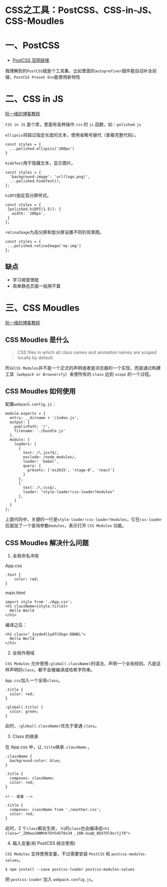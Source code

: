 # CSS之工具：PostCSS、CSS-in-JS、CSS-Moudles

# 一、PostCSS

- [PostCSS 官网链接](https://www.postcss.com.cn/)

我理解到的`PostCSS`就是个工具集，比如里面的`autoprefixer`插件能自动补全前缀，`PostCSS Preset Env`能使用新特性

# 二、CSS in JS

[阮一峰的博客教程](https://www.ruanyifeng.com/blog/2017/04/css_in_js.html)

`CSS in JS` 是个库，里面有各种操作 `css` 的 `js` 函数，如：`polished.js`

`ellipsis`将超过指定长度的文本，使用省略号替代（查看完整代码）。

```
const styles = {
  ...polished.ellipsis('200px')
}
```

`hideText`用于隐藏文本，显示图片。

```
const styles = {
  'background-image': 'url(logo.png)',
  ...polished.hideText(),
};
```

`hiDPI`指定高分屏样式。

```
const styles = {
 [polished.hiDPI(1.5)]: {
   width: '200px',
 }
};
```

`retinaImage`为高分屏和低分屏设置不同的背景图。

```
const styles = {
 ...polished.retinaImage('my-img')
};
```

## 缺点

- 学习坡度很陡
- 简单静态页面一般用不着

# 三、CSS Moudles

[阮一峰的博客教程](https://www.ruanyifeng.com/blog/2016/06/css_modules.html)

## CSS Moudles 是什么

> CSS files in which all class names and animation names are scoped locally by default.

所以`CSS Modules`并不是一个正式的声明或者是浏览器的一个实现，而是通过构建工具（`webpack or Browserify`）来使所有的 `class` 达到 `scope` 的一个过程。

## CSS Moudles 如何使用

配置`webpack.config.js`：

```
module.exports = {
  entry: __dirname + '/index.js',
  output: {
    publicPath: '/',
    filename: './bundle.js'
  },
  module: {
    loaders: [
      {
        test: /\.jsx?$/,
        exclude: /node_modules/,
        loader: 'babel',
        query: {
          presets: ['es2015', 'stage-0', 'react']
        }
      },
      {
        test: /\.css$/,
        loader: "style-loader!css-loader?modules"
      },
    ]
  }
};
```

上面代码中，关键的一行是`style-loader!css-loader?modules`，它在`css-loader`后面加了一个查询参数`modules`，表示打开 `CSS Modules` 功能。

## CSS Moudles 解决什么问题

1. 全局命名冲突

App.css

```
.text {
    color: red;
}
```

main.html

```
import style from './App.css';
<h1 className={style.title}>
  Hello World
</h1>
```

编译之后：

```
<h1 class="_3zyde4l1yATCOkgn-DBWEL">
  Hello World
</h1>
```

2. 全局作用域

`CSS Modules` 允许使用`:global(.className)`的语法，声明一个全局规则。凡是这样声明的`class`，都不会被编译成哈希字符串。

`App.css`加入一个全局`class`。

```
.title {
  color: red;
}

:global(.title) {
  color: green;
}
```

此时，`:global(.className)`优先于普通 `class`。

3. Class 的继承

在 App.css 中，让`.title`继承`.className` 。

```
.className {
  background-color: blue;
}

.title {
  composes: className;
  color: red;
}

<!-- 或者 -->

.title {
  composes: className from './another.css';
  color: red;
}
```

此时，2 个`class`都会生效， `h1`的`class`也会编译成`<h1 class="_2DHwuiHWMnKTOYG45T0x34 _10B-buq6_BEOTOl9urIjf8">`

4. 输入变量(和 PostCSS 结合使用)

`CSS Modules` 支持使用变量，不过需要安装 `PostCSS` 和 `postcss-modules-values`。

```
$ npm install --save postcss-loader postcss-modules-values
```

把 `postcss-loader` 加入 `webpack.config.js`。
